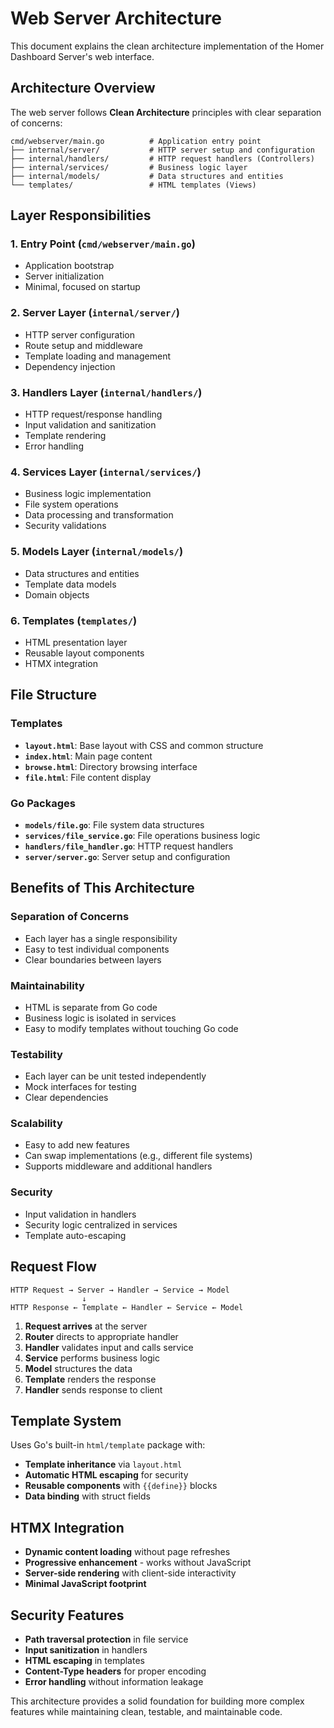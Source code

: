 # Web Server Architecture

This document explains the clean architecture implementation of the Homer Dashboard Server's web interface.

## Architecture Overview

The web server follows **Clean Architecture** principles with clear separation of concerns:

```
cmd/webserver/main.go          # Application entry point
├── internal/server/           # HTTP server setup and configuration
├── internal/handlers/         # HTTP request handlers (Controllers)
├── internal/services/         # Business logic layer
├── internal/models/           # Data structures and entities
└── templates/                 # HTML templates (Views)
```

## Layer Responsibilities

### 1. **Entry Point** (`cmd/webserver/main.go`)
- Application bootstrap
- Server initialization
- Minimal, focused on startup

### 2. **Server Layer** (`internal/server/`)
- HTTP server configuration
- Route setup and middleware
- Template loading and management
- Dependency injection

### 3. **Handlers Layer** (`internal/handlers/`)
- HTTP request/response handling
- Input validation and sanitization
- Template rendering
- Error handling

### 4. **Services Layer** (`internal/services/`)
- Business logic implementation
- File system operations
- Data processing and transformation
- Security validations

### 5. **Models Layer** (`internal/models/`)
- Data structures and entities
- Template data models
- Domain objects

### 6. **Templates** (`templates/`)
- HTML presentation layer
- Reusable layout components
- HTMX integration

## File Structure

### Templates
- **`layout.html`**: Base layout with CSS and common structure
- **`index.html`**: Main page content
- **`browse.html`**: Directory browsing interface
- **`file.html`**: File content display

### Go Packages
- **`models/file.go`**: File system data structures
- **`services/file_service.go`**: File operations business logic
- **`handlers/file_handler.go`**: HTTP request handlers
- **`server/server.go`**: Server setup and configuration

## Benefits of This Architecture

### **Separation of Concerns**
- Each layer has a single responsibility
- Easy to test individual components
- Clear boundaries between layers

### **Maintainability**
- HTML is separate from Go code
- Business logic is isolated in services
- Easy to modify templates without touching Go code

### **Testability**
- Each layer can be unit tested independently
- Mock interfaces for testing
- Clear dependencies

### **Scalability**
- Easy to add new features
- Can swap implementations (e.g., different file systems)
- Supports middleware and additional handlers

### **Security**
- Input validation in handlers
- Security logic centralized in services
- Template auto-escaping

## Request Flow

```
HTTP Request → Server → Handler → Service → Model
                ↓
HTTP Response ← Template ← Handler ← Service ← Model
```

1. **Request arrives** at the server
2. **Router** directs to appropriate handler
3. **Handler** validates input and calls service
4. **Service** performs business logic
5. **Model** structures the data
6. **Template** renders the response
7. **Handler** sends response to client

## Template System

Uses Go's built-in `html/template` package with:
- **Template inheritance** via `layout.html`
- **Automatic HTML escaping** for security
- **Reusable components** with `{{define}}` blocks
- **Data binding** with struct fields

## HTMX Integration

- **Dynamic content loading** without page refreshes
- **Progressive enhancement** - works without JavaScript
- **Server-side rendering** with client-side interactivity
- **Minimal JavaScript footprint**

## Security Features

- **Path traversal protection** in file service
- **Input sanitization** in handlers
- **HTML escaping** in templates
- **Content-Type headers** for proper encoding
- **Error handling** without information leakage

This architecture provides a solid foundation for building more complex features while maintaining clean, testable, and maintainable code.